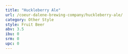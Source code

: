 ```yaml
---
title: "Huckleberry Ale"
url: /coeur-dalene-brewing-company/huckleberry-ale/
category: Other Style
style: Fruit Beer
abv: 3.5
ibu: 0
srm: 0
upc: 0
---
```



